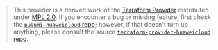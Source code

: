 > This provider is a derived work of the [Terraform Provider](https://github.com/huaweicloud/terraform-provider-huaweicloud)
> distributed under [MPL 2.0](https://www.mozilla.org/en-US/MPL/2.0/). If you encounter a bug or missing feature,
> first check the [`pulumi-huaweicloud` repo](https://github.com/huaweicloud/pulumi-huaweicloud/issues); however, if that doesn't turn up anything,
> please consult the source [`terraform-provider-huaweicloud` repo](https://github.com/huaweicloud/terraform-provider-huaweicloud/issues).